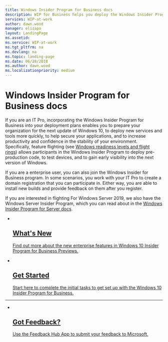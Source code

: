 ```yaml
---
title: Windows Insider Program for Business docs
description: WIP for Business helps you deploy the Windows Insider Program in your enterprise. The docs cover the new enterprise features we'd like you to test and describes how to do the most common tasks. If you are an administrator or a user in a business environment, you're in the right place. 
services: WIP-at-work
author: dawn.wood
manager: elizapo
layout: LandingPage
ms.assetid: 
ms.service: WIP-at-work
ms.tgt_pltfrm: na
ms.devlang: na
ms.topic: landing-page
ms.date: 06/28/2018
ms.author: dawn.wood
ms.localizationpriority: medium
---
```

# Windows Insider Program for Business docs
If you are an IT Pro, incorporating the Windows Insider Program for Business into your deployment plans enables you to prepare your organization for the next update of Windows 10, to deploy new services and tools more quickly, to help secure your applications, and to increase productivity and confidence in the stability of your environment. Specifically, feature flighting (see [Windows readiness levels and flight rings](wip-4-biz-flight-levels-and-rings.md)) allows participants in the Windows Insider Program to deploy pre-production code, to test devices, and to gain early visibility into the next version of Windows.  

If you are a enterprise user, you can also join the Windows Insider for Business program. In some scenarios, you work with your IT Pro to create a domain registration that you can participate in. Either way, you are able to install new builds and provide feedback on them after you register. 

If you are interested in flighting For Windows Server 2019, we also have the Windows Server Insider Program, which you can read about in the [Windows Insider Program for Server docs](https://docs.microsoft.com/en-us/windows-insider/at-work/).

<ul class="cardsF panelContent">
    <li>
        <a href="wip-4-biz-whats-new.md">
        <div class="cardSize">
            <div class="cardPadding">
                <div class="card">
                    <div class="cardImageOuter">
                        <div class="cardImage">
                            <img src="https://docs.microsoft.com/media/common/i_whats-new.svg" alt="" />
                        </div>
                    </div>
                    <div class="cardText">
                        <h2>What's New</h2>
                <p>Find out more about the new enterprise features in Windows 10 Insider Program for Business Previews.</p>
                    </div>
                </div>
            </div>
        </div>
        </a>
    </li>
    <li>
        <a href="wip-4-biz-get-started.md">
        <div class="cardSize">
            <div class="cardPadding">
                <div class="card">
                    <div class="cardImageOuter">
                        <div class="cardImage">
                            <img src="https://docs.microsoft.com/media/common/i_get-started.svg" alt="" />
                        </div>
                    </div>
                    <div class="cardText">
                        <h2>Get Started</h2>
                <p>Start here to complete the initial tasks to get set up with the Windows 10 Insider Program for Business.</p>
                    </div>
                </div>
            </div>
        </div>
        </a>
    </li>
</ul>

---

<ul class="cardsF panelContent cols cols2">
    <li>
        <a href="https://docs.microsoft.com/en-us/windows-insider/at-work-pro/wip-4-biz-feedback-hub">
        <div class="cardSize">
            <div class="cardPadding">
                <div class="card">
                    <div class="cardImageOuter">
                        <div class="cardImage">
                            <img src="https://docs.microsoft.com/media/common/i_feedback.svg" alt="" />
                        </div>
                    </div>
                    <div class="cardText">
                        <h2>Got Feedback?</h2>
                <p>Use the Feedback Hub App to submit your feedback to Microsoft.</p>
                    </div>
                </div>
            </div>
        </div>
        </a>
    </li> 
</ul>
